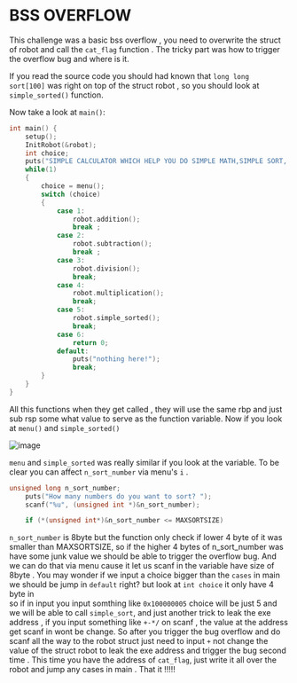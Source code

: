 # BSS OVERFLOW

This challenge was a basic bss overflow , you need to overwrite the struct of robot and call the `cat_flag` function . The tricky part was how to trigger the overflow bug and where is it.

If you read the source code you should had known that `long long sort[100]` was right on top of the struct robot , so you should look at `simple_sorted()` function.

Now take a look at `main()`:

```C
int main() {
    setup();
    InitRobot(&robot);
    int choice;
    puts("SIMPLE CALCULATOR WHICH HELP YOU DO SIMPLE MATH,SIMPLE SORT, AND EVEN GETTING A SHELL!!!");
    while(1)
    {
        choice = menu();
        switch (choice)
        {   
            case 1:
                robot.addition();
                break ;
            case 2: 
                robot.subtraction();
                break ;
            case 3:
                robot.division();
                break;
            case 4:
                robot.multiplication();
                break;
            case 5:
                robot.simple_sorted();
                break;
            case 6:
                return 0;
            default:
                puts("nothing here!");
                break;
        }
    }
}
```


All this functions when they get called , they will use the same rbp and just sub rsp some what value to serve as the function variable. Now if you look at `menu()` and `simple_sorted()`

![image](https://github.com/DoQuangPhu/CTF_writeups/assets/93699926/44e32068-3d72-4b4c-af38-c95089563dcd)

`menu` and `simple_sorted` was really similar if you look at the variable. To be clear you can affect `n_sort_number` via menu's `i` .

```C
unsigned long n_sort_number;
    puts("How many numbers do you want to sort? ");
    scanf("%u", (unsigned int *)&n_sort_number);

    if (*(unsigned int*)&n_sort_number <= MAXSORTSIZE)
```

`n_sort_number` is 8byte but the function only check if lower 4 byte of it was smaller than MAXSORTSIZE, so if the higher 4 bytes of n_sort_number was have some junk value we should be able to trigger the overflow bug.
And we can do that via menu cause it let us scanf in the variable have size of 8byte . You may wonder if we input a choice bigger than the `cases` in main we should be jump in `default` right? but look at `int choice` it only have 4 byte in  
so if in input you input somthing like `0x100000005` choice will be just 5 and we will be able to call `simple_sort`, and just another trick to leak the exe address , if you input something like `+-*/` on scanf , the value at the address get scanf in wont be change.
So after you trigger the bug overflow and do scanf all the way to the robot struct just need to input `+` not change the value of the struct robot to leak the exe address and trigger the bug second time . This time you have the address of `cat_flag`,
just write it all over the robot and jump any cases in main . That it !!!!!
